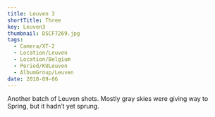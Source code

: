 ```yaml
---
title: Leuven 3
shortTitle: Three
key: Leuven3
thumbnail: DSCF7269.jpg
tags:
  - Camera/XT-2
  - Location/Leuven
  - Location/Belgium
  - Period/KULeuven
  - AlbumGroup/Leuven
date: 2018-09-06
---
```

Another batch of Leuven shots. Mostly gray skies were giving way to Spring, but it hadn’t yet sprung.